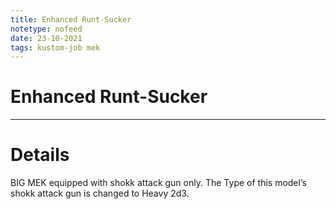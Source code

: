 ```yaml
---
title: Enhanced Runt-Sucker
notetype: nofeed
date: 23-10-2021
tags: kustom-job mek
---
```


# Enhanced Runt-Sucker

---

# Details

BIG MEK equipped with shokk attack gun only. The Type of this model’s shokk attack gun is changed to Heavy 2d3.